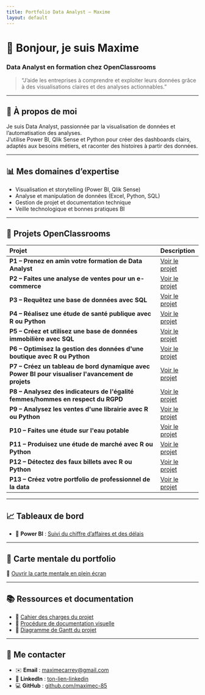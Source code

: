 ```yaml
---
title: Portfolio Data Analyst – Maxime
layout: default
---
```


# 👋 Bonjour, je suis Maxime
### Data Analyst en formation chez OpenClassrooms

> “J’aide les entreprises à comprendre et exploiter leurs données grâce à des visualisations claires et des analyses actionnables.”

---

## 🧭 À propos de moi
Je suis Data Analyst, passionnée par la visualisation de données et l’automatisation des analyses.  
J’utilise Power BI, Qlik Sense et Python pour créer des dashboards clairs, adaptés aux besoins métiers, et raconter des histoires à partir des données.

---

## 📊 Mes domaines d’expertise
- Visualisation et storytelling (Power BI, Qlik Sense)
- Analyse et manipulation de données (Excel, Python, SQL)
- Gestion de projet et documentation technique
- Veille technologique et bonnes pratiques BI

---

## 🚀 Projets OpenClassrooms

| Projet | Description |
|:--|:--|
| **P1 – Prenez en amin votre formation de Data Analyst** | [Voir le projet](projects/P1/README.md) |
| **P2 – Faites une analyse de ventes pour un e-commerce** | [Voir le projet](projects/P2/README.md) |
| **P3 – Requêtez une base de données avec SQL** | [Voir le projet](projects/P3/README.md) |
| **P4 – Réalisez une étude de santé publique avec R ou Python** | [Voir le projet](projects/P4/README.md) |
| **P5 – Créez et utilisez une base de données immobilière avec SQL** | [Voir le projet](projects/P5/README.md) |
| **P6 – Optimisez la gestion des données d'une boutique avec R ou Python** | [Voir le projet](projects/P6/README.md) |
| **P7 – Créez un tableau de bord dynamique avec Power BI pour visualiser l'avancement de projets** | [Voir le projet](projects/P7/README.md) |
| **P8 – Analysez des indicateurs de l'égalité femmes/hommes en respect du RGPD** | [Voir le projet](projects/P8/README.md) |
| **P9 – Analysez les ventes d'une librairie avec R ou Python** | [Voir le projet](projects/P9/README.md) |
| **P10 – Faites une étude sur l'eau potable** | [Voir le projet](projects/P10/README.md) |
| **P11 – Produisez une étude de marché avec R ou Python** | [Voir le projet](projects/P11/README.md) |
| **P12 – Détectez des faux billets avec R ou Python** | [Voir le projet](projects/P12/README.md) |
| **P13 – Créez votre portfolio de professionnel de la data** | [Voir le projet](projects/P13/README.md) |

---

## 📈 Tableaux de bord
- 💎 **Power BI** : [Suivi du chiffre d’affaires et des délais](dashboards/powerbi)  

---

## 🧠 Carte mentale du portfolio

📎 [Ouvrir la carte mentale en plein écran](mindmap.html)

---

## 📚 Ressources et documentation
- 📄 [Cahier des charges du projet](assets/pdfs/Cahier_des_charges_portfolio.pdf)
- 🧾 [Procédure de documentation visuelle](assets/pdfs/Procedure_creation_visualisation.pdf)
- 📅 [Diagramme de Gantt du projet](assets/pdfs/Diagramme_Gantt_portfolio.pdf)

---

## 💼 Me contacter
- ✉️ **Email** : [maximecarrey@gmail.com](mailto:maximecarrey@gmail.com)  
- 💼 **LinkedIn** : [ton-lien-linkedin](https://www.linkedin.com/in/tonprofil/)  
- 💻 **GitHub** : [github.com/maximec-85](https://gith)
